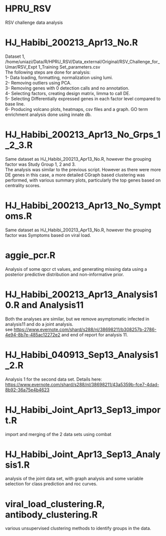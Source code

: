 # HPRU_RSV
RSV challenge data analysis

# HJ_Habibi_200213_Apr13_No.R
Dataset 1, /home/uniazi/Data/R/HPRU_RSV/Data_external/Original/RSV_Challenge_for_Umar/RSV_Expt 1_Training Set_parameters.csv  
The following steps are done for analysis:  
1- Data loading, formatting, normalization using lumi.  
2- Removing outliers using PCA.  
3- Removing genes with 0 detection calls and no annotation.  
4- Selecting factors, creating design matrix, limma to call DE.  
5- Selecting Differentially expressed genes in each factor level compared to base line.  
6- Producing volcano plots, heatmaps, csv files and a graph. GO term enrichment analysis done using innate db.  

# HJ_Habibi_200213_Apr13_No_Grps_1_2_3.R
Same dataset as HJ_Habibi_200213_Apr13_No.R, however the grouping factor was Study Group 1, 2 and 3.  
The analysis was similar to the previous script. However as there were more DE genes in this case, a more detailed CGraph based 
clustering was performed, with various summary plots, particularly the top genes based on centrality scores.

# HJ_Habibi_200213_Apr13_No_Symptoms.R
Same dataset as HJ_Habibi_200213_Apr13_No.R, however the grouping factor was Symptoms based on viral load. 


# aggie_pcr.R
Analysis of some qpcr ct values, and generating missing data using a posterior predictive distribution and non-informative prior.

# HJ_Habibi_200213_Apr13_Analysis10.R and Analysis11
Both the analyses are similar, but we remove asymptomatic infected in analysis11 and do a joint analysis.  
see https://www.evernote.com/shard/s288/nl/38698211/b308257b-2786-4e94-8b7e-485ac12272e2 and end of report for analysis 11.

# HJ_Habibi_040913_Sep13_Analysis1_2.R
Analysis 1 for the second data set. Details here: https://www.evernote.com/shard/s288/nl/38698211/43a5359b-fce7-4dad-8b92-36a75e4b4623

# HJ_Habibi_Joint_Apr13_Sep13_import.R
import and merging of the 2 data sets using combat

# HJ_Habibi_Joint_Apr13_Sep13_Analysis1.R
analysis of the joint data set, with graph analysis and some variable selection for class prediction and roc curves.

# viral_load_clustering.R, antibody_clustering.R
various unsupervised clustering methods to identify groups in the data.  
